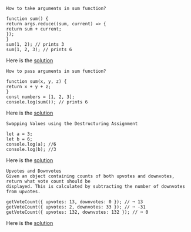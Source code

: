 ```
How to take arguments in sum function?
```

```
function sum() {
return args.reduce((sum, current) => {
return sum + current;
});
}
sum(1, 2); // prints 3
sum(1, 2, 3); // prints 6
```

Here is the [solution](1.arguments_sum_function.js)

```
How to pass arguments in sum function?
```

```
function sum(x, y, z) {
return x + y + z;
}
const numbers = [1, 2, 3];
console.log(sum()); // prints 6
```

Here is the [solution](2.pass_arguments_sum_function.js)

```
Swapping Values using the Destructuring Assignment
```

```
let a = 3;
let b = 6;
console.log(a); //6
console.log(b); //3
```

Here is the [solution](3.swapping.js)

```
Upvotes and Downvotes
Given an object containing counts of both upvotes and downvotes, return what vote count should be
displayed. This is calculated by subtracting the number of downvotes from upvotes.
```

```
getVoteCount({ upvotes: 13, downvotes: 0 }); // ➞ 13
getVoteCount({ upvotes: 2, downvotes: 33 }); // ➞ -31
getVoteCount({ upvotes: 132, downvotes: 132 }); // ➞ 0
```

Here is the [solution](4.vote_count.js)
